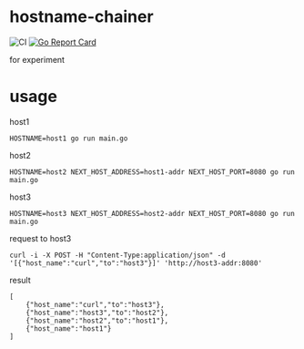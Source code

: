 # hostname-chainer

![CI](https://github.com/masanetes/hostname-chainer/workflows/CI/badge.svg)
[![Go Report Card](https://goreportcard.com/badge/github.com/masanetes/hostname-chainer)](https://goreportcard.com/report/github.com/masanetes/hostname-chainer)

for experiment

# usage

host1

```aidl
HOSTNAME=host1 go run main.go
```

host2

```aidl
HOSTNAME=host2 NEXT_HOST_ADDRESS=host1-addr NEXT_HOST_PORT=8080 go run main.go
```

host3

```aidl
HOSTNAME=host3 NEXT_HOST_ADDRESS=host2-addr NEXT_HOST_PORT=8080 go run main.go
```

request to host3

```aidl
curl -i -X POST -H "Content-Type:application/json" -d '[{"host_name":"curl","to":"host3"}]' 'http://host3-addr:8080'
```

result

```aidl
[
    {"host_name":"curl","to":"host3"},
    {"host_name":"host3","to":"host2"},
    {"host_name":"host2","to":"host1"},
    {"host_name":"host1"}
]
```
